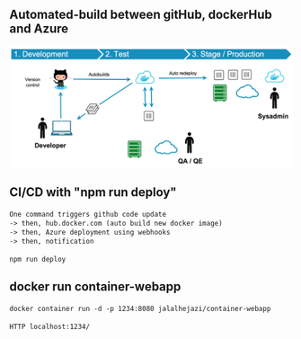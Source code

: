 ## Automated-build between gitHub, dockerHub and Azure

<img   src="public/ci-cd-workflow.png" /></img>


## CI/CD with "npm run deploy"

```
One command triggers github code update 
-> then, hub.docker.com (auto build new docker image) 
-> then, Azure deployment using webhooks
-> then, notification 

npm run deploy

```


## docker run container-webapp 

```
docker container run -d -p 1234:8080 jalalhejazi/container-webapp

HTTP localhost:1234/
```
